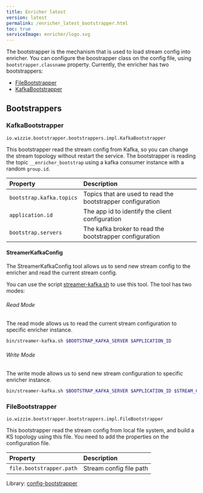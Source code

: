 ```yaml
---
title: Enricher latest
version: latest
permalink: /enricher_latest_bootstrapper.html
toc: true
serviceImage: enricher/logo.svg
---
```


The bootstrapper is the mechanism that is used to load stream config into enricher. You can configure the boostrapper class on the config file, using `bootstrapper.classname` property. Currently, the enricher has two bootstrappers:

* [FileBootstrapper](/enricher_{{page.version}}_bootstrapper.html#filebootstrapper)
* [KafkaBootstrapper](/enricher_{{page.version}}_bootstrapper.html#kafkabootstrapper)

## Bootstrappers

### KafkaBootstrapper

`io.wizzie.bootstrapper.bootstrappers.impl.KafkaBootstrapper`

This bootstrapper read the stream config from Kafka, so you can change the stream topology without restart the service. The bootstrapper is reading the topic `__enricher_bootstrap` using a kafka consumer instance with a random `group.id`.

| Property     | Description     |
| :------------- | :-------------  |
| `bootstrap.kafka.topics`      | Topics that are used to read the bootstrapper configuration      |
| `application.id`      | The app id to identify the client configuration      |
| `bootstrap.servers`      | The kafka broker to read the bootstrapper configuration      |

#### StreamerKafkaConfig

The StreamerKafkaConfig tool allows us to send new stream config to the enricher and read the current stream config.

You can use the script [streamer-kafka.sh](https://github.com/wizzie-io/enricher/blob/master/bin/streamer-kafka.sh) to use this tool. The tool has two modes:

###### Read Mode

The read mode allows us to read the current stream configuration to specific enricher instance.

```bash
bin/streamer-kafka.sh $BOOTSTRAP_KAFKA_SERVER $APPLICATION_ID
```

###### Write Mode

The write mode allows us to send new stream configuration to specific enricher instance.

```bash
bin/streamer-kafka.sh $BOOTSTRAP_KAFKA_SERVER $APPLICATION_ID $STREAM_CONFIG_FILE
```

### FileBootstrapper

`io.wizzie.bootstrapper.bootstrappers.impl.FileBootstrapper`

This bootstrapper read the stream config from local file system, and build a KS topology using this file. You need to add the properties on the configuration file.

| Property     | Description     |
| :------------- | :-------------  |
| `file.bootstrapper.path`      | Stream config file path      |

Library: [config-bootstrapper](https://github.com/wizzie-io/config-bootstrapper)
